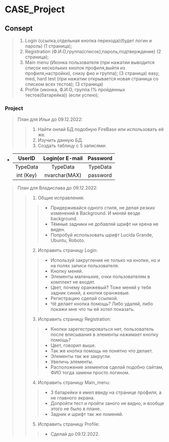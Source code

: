 # CASE_Project

## Consept
> 1) Login (ссылка,отдельная кнопка перехода)(будет логин и пароль) (1 страница);
> 2) Registration (Ф.И.О,группа(список),пароль,подтверждение) (2 страница);
> 3) Main menu (Иконка пользователя (при нажатии выводится список нескольких кнопок профиля,выйти из профиля,настройки), снизу фио и группа); (3 страница)
easy, med, hard test (при нажатии открывается новая страница со списком всех тестов); (3 страница)
> 4) Profile (иконка, Ф.И.О, группа (% пройденных тестов(батарейка)) (если успею);

### Project
> План для Ильи до 09.12.2022:
>> 1) Найти онлай БД подобную FireBase или использовать её же.
>> 2) Изучить данную БД.
>> 3) Создать таблицу с 5 записями:
* | UserID        | Login(or E-mail | Password |
  | :-----------: |:-------------:  | :-----:  |
  | TypeData      | TypeData        | TypeData |
  | int (Key)     | nvarchar(MAX)   | password |
> План для Владислава до 09.12.2022:
>> 1) Общие исправления:
>>> * Придерживайся одного стиля, не делая резких изменений в Background. И меняй везде background.
>>> * Тёмные задники не добавляй шрифт ни хрена не виден.
>>> * Попробуй использовать шрифт Lucida Grande, Ubuntu, Roboto.
>> 2) Исправить страницу Login:
>>> * Используй закругления не только на кнопке, но и на полях записи пользователя.
>>> * Кнопку меняй.
>>> * Элементы маленькие, очки пользователям в комплект не входят.
>>> * Цвет, почему оранжевый? Тоже меняй у тебя задник синий, а кнопки оранжевые.
>>> * Регистрацию сделай ссылкой.
>>> * Чё делает кнопка помощь? Либо удаляй, либо покажи мне что ты ей хотел показать.
>> 3) Исправить страницу Registration:
>>> * Кнопки зарегестрироваться нет, пользователь после вписывания в элементы нажимает кнопку помощь?
>>> * Цвет, говорил выше.
>>> * Так же кнопка помощь не понятно что делает.
>>> * Элементы так же закругли.
>>> * Увеличь элементы.
>>> * Расположение элементов сделай подобно сайтам, ФИО тогда замени просто логином.
>> 4) Исправить страницу Main_menu:
>>> * 3 батарейки я имел ввиду на странице профиля, а не главного экрана.
>>> * Допройти тест и пройти заного не видно, и вообще этого не было в плане.
>>> * Задник и шрифт так же поменяй.
>> 5) Исправить страницу Profile:
>>> * Сделай до 09.12.2022.
